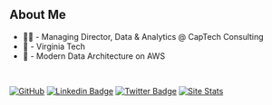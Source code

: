 ## About Me
* 👨‍💻 - Managing Director, Data & Analytics @ CapTech Consulting
* 🏫 - Virginia Tech
* 🔭 - Modern Data Architecture on AWS

<p>&nbsp;</p>

[![GitHub](https://img.shields.io/badge/-GitHub-181717?style=flat-square&logo=github&logoColor=white&link=https://github.com/nathantatum)](https://github.com/nathantatum)
[![Linkedin Badge](https://img.shields.io/badge/-nathantatum-blue?style=flat-square&logo=Linkedin&logoColor=white&link=https://www.linkedin.com/in/nathantatum/)](https://www.linkedin.com/in/nathantatum/)
[![Twitter Badge](https://img.shields.io/badge/-@NathanTatum-00acee?style=flat&logo=Twitter&logoColor=white)](https://twitter.com/intent/follow?screen_name=NathanTatum "Follow on Twitter")
[![Site Stats](https://komarev.com/ghpvc/?username=NathanTatum)](https://github.com/nathantatum)
